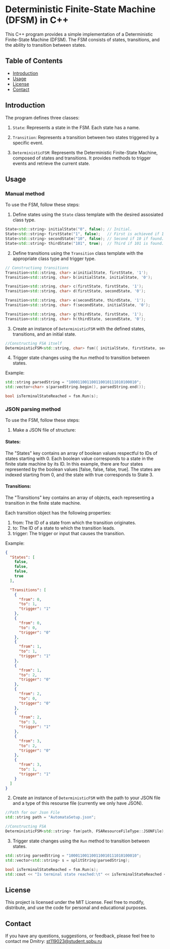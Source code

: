 # Deterministic Finite-State Machine (DFSM) in C++

This C++ program provides a simple implementation of a Deterministic Finite-State Machine (DFSM). The FSM consists of states, transitions, and the ability to transition between states.

## Table of Contents

- [Introduction](#introduction)
- [Usage](#usage)
- [License](#license)
- [Contact](#contact)

## Introduction

The program defines three classes:

1. `State`: Represents a state in the FSM. Each state has a name.

2. `Transition`: Represents a transition between two states triggered by a specific event.

3. `DeterministicFSM`: Represents the Deterministic Finite-State Machine, composed of states and transitions. It provides methods to trigger events and retrieve the current state.

## Usage

### Manual method

To use the FSM, follow these steps:

1. Define states using the `State` class template with the desired assosiated class type.
 
 ```cpp
State<std::string> initialState("0", false); // Initial. 
State<std::string> firstState("1", false);   // First is achieved if 1 if found. 
State<std::string> secondState("10", false); // Second if 10 if found. 
State<std::string> thirdState("101", true);  // Third if 101 is found. (We found 101 pattern)
```

2. Define transitions using the `Transition` class template with the appropriate class type and trigger type.
```cpp
// Constructiong transitions
Transition<std::string, char> a(initialState, firstState, '1');
Transition<std::string, char> b(initialState, initialState, '0');

Transition<std::string, char> c(firstState, firstState, '1');
Transition<std::string, char> d(firstState, secondState, '0');

Transition<std::string, char> e(secondState, thirdState, '1');
Transition<std::string, char> f(secondState, initialState, '0');

Transition<std::string, char> g(thirdState, firstState, '1');
Transition<std::string, char> h(thirdState, secondState, '0');
```
3. Create an instance of `DeterministicFSM` with the defined states, transitions, and an initial state.
```cpp
//Constructing FSA itself
DeterministicFSM<std::string, char> fsm({ initialState, firstState, secondState, thirdState }, { a,b,c,d,e,f,g,h }, initialState);
```
4. Trigger state changes using the `Run` method to transition between states.

Example:

```cpp
std::string parsedString = "100011001100110010111010100010";
std::vector<char> s(parsedString.begin(), parsedString.end());

bool isTerminalStateReached = fsm.Run(s);
```
### JSON parsing method

To use the FSM, follow these steps:

1. Make a JSON file of structure:
#### States:
The "States" key contains an array of boolean values respectful to IDs of states starting with 0.
Each boolean value corresponds to a state in the finite state machine by its ID.
In this example, there are four states represented by the boolean values [false, false, false, true].
The states are indexed starting from 0, and the state with true corresponds to State 3.

#### Transitions:
The "Transitions" key contains an array of objects, each representing a transition in the finite state machine.

Each transition object has the following properties:

1. from: The ID of a state from which the transition originates.
2. to: The ID of a state to which the transition leads.
3. trigger: The trigger or input that causes the transition.

Example:

```json
{
  "States": [
    false,
    false,
    false, 
    true
  ],

  "Transitions": [
    {
      "from": 0,
      "to": 1,
      "trigger": "1"
    },
    {
      "from": 0,
      "to": 0,
      "trigger": "0"
    },
    {
      "from": 1,
      "to": 1,
      "trigger": "1"
    },
    {
      "from": 1,
      "to": 2,
      "trigger": "0"
    },
    {
      "from": 2,
      "to": 0,
      "trigger": "0"
    },
    {
      "from": 2,
      "to": 3,
      "trigger": "1"
    },
    {
      "from": 3,
      "to": 2,
      "trigger": "0"
    },
    {
      "from": 3,
      "to": 1,
      "trigger": "1"
    }
  ]
}
```
2. Create an instance of `DeterministicFSM` with the path to your JSON file and a type of this resourse file (currently we only have JSON).

```cpp
//Path for our Json File
std::string path = "AutomataSetup.json";

//Constructing FSA
DeterministicFSM<std::string> fsm(path, FSAResourceFileType::JSONFile);
```
3. Trigger state changes using the `Run` method to transition between states.

```cpp
std::string parsedString = "100011001100110010111010100010";
std::vector<std::string> s = splitString(parsedString);

bool isTerminalStateReached = fsm.Run(s);
std::cout << "Is terminal state reached:\t" << isTerminalStateReached << (isTerminalStateReached ? "(True)" : "(False)");
```


## License

This project is licensed under the MIT License. Feel free to modify, distribute, and use the code for personal and educational purposes.

## Contact
If you have any questions, suggestions, or feedback, please feel free to contact me
Dmitry: st119023@student.spbu.ru
